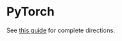 # PyTorch

See [this guide](https://github.com/PrincetonUniversity/install_pytorch) for complete directions.
